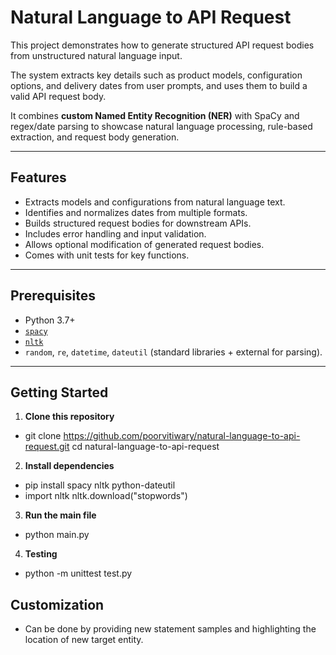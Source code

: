 # Natural Language to API Request

This project demonstrates how to generate structured API request bodies from unstructured natural language input.

The system extracts key details such as product models, configuration options, and delivery dates from user prompts, and uses them to build a valid API request body.

It combines **custom Named Entity Recognition (NER)** with SpaCy and regex/date parsing to showcase natural language processing, rule-based extraction, and request body generation.

---

## Features
- Extracts models and configurations from natural language text.  
- Identifies and normalizes dates from multiple formats.  
- Builds structured request bodies for downstream APIs.  
- Includes error handling and input validation.  
- Allows optional modification of generated request bodies.  
- Comes with unit tests for key functions.  

---

## Prerequisites
- Python 3.7+  
- [`spacy`](https://spacy.io/)  
- [`nltk`](https://www.nltk.org/)  
- `random`, `re`, `datetime`, `dateutil` (standard libraries + external for parsing).  

---

##  Getting Started

1. **Clone this repository**  
- git clone https://github.com/poorvitiwary/natural-language-to-api-request.git
  cd natural-language-to-api-request

2. **Install dependencies**
- pip install spacy nltk python-dateutil
- import nltk
  nltk.download("stopwords")

3. **Run the main file**
- python main.py

4. **Testing**
- python -m unittest test.py

##  Customization
- Can be done by providing new statement samples and highlighting the location of new target entity.


